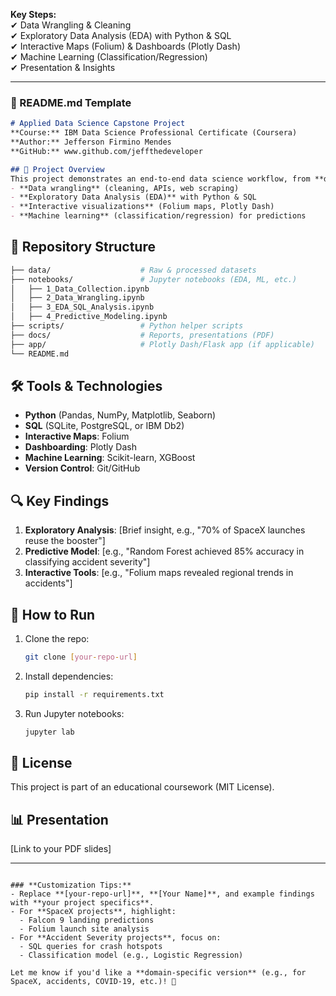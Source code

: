  **Key Steps:**  
✔ Data Wrangling & Cleaning  
✔ Exploratory Data Analysis (EDA) with Python & SQL  
✔ Interactive Maps (Folium) & Dashboards (Plotly Dash)  
✔ Machine Learning (Classification/Regression)  
✔ Presentation & Insights  

---

### **📄 README.md Template**  
```markdown
# Applied Data Science Capstone Project  
**Course:** IBM Data Science Professional Certificate (Coursera)  
**Author:** Jefferson Firmino Mendes
**GitHub:** www.github.com/jeffthedeveloper  

## 🎯 Project Overview  
This project demonstrates an end-to-end data science workflow, from **data collection** to **predictive modeling**, as part of the IBM/Coursera Applied Data Science Capstone. It includes:  
- **Data wrangling** (cleaning, APIs, web scraping)  
- **Exploratory Data Analysis (EDA)** with Python & SQL  
- **Interactive visualizations** (Folium maps, Plotly Dash)  
- **Machine learning** (classification/regression) for predictions  
``` 
## 📂 Repository Structure  
```bash
├── data/                    # Raw & processed datasets  
├── notebooks/               # Jupyter notebooks (EDA, ML, etc.)  
│   ├── 1_Data_Collection.ipynb  
│   ├── 2_Data_Wrangling.ipynb  
│   ├── 3_EDA_SQL_Analysis.ipynb  
│   ├── 4_Predictive_Modeling.ipynb  
├── scripts/                 # Python helper scripts  
├── docs/                    # Reports, presentations (PDF)  
├── app/                     # Plotly Dash/Flask app (if applicable)  
└── README.md  
```

## 🛠️ Tools & Technologies  
- **Python** (Pandas, NumPy, Matplotlib, Seaborn)  
- **SQL** (SQLite, PostgreSQL, or IBM Db2)  
- **Interactive Maps**: Folium  
- **Dashboarding**: Plotly Dash  
- **Machine Learning**: Scikit-learn, XGBoost  
- **Version Control**: Git/GitHub  

## 🔍 Key Findings  
1. **Exploratory Analysis**: [Brief insight, e.g., "70% of SpaceX launches reuse the booster"]  
2. **Predictive Model**: [e.g., "Random Forest achieved 85% accuracy in classifying accident severity"]  
3. **Interactive Tools**: [e.g., "Folium maps revealed regional trends in accidents"]  

## 🚀 How to Run  
1. Clone the repo:  
   ```bash
   git clone [your-repo-url]
   ```
2. Install dependencies:  
   ```bash
   pip install -r requirements.txt
   ```
3. Run Jupyter notebooks:  
   ```bash
   jupyter lab
   ```

## 📜 License  
This project is part of an educational coursework (MIT License).  

## 📊 Presentation  
[Link to your PDF slides]  

---
```

### **Customization Tips:**  
- Replace **[your-repo-url]**, **[Your Name]**, and example findings with **your project specifics**.  
- For **SpaceX projects**, highlight:  
  - Falcon 9 landing predictions  
  - Folium launch site analysis  
- For **Accident Severity projects**, focus on:  
  - SQL queries for crash hotspots  
  - Classification model (e.g., Logistic Regression)  

Let me know if you'd like a **domain-specific version** (e.g., for SpaceX, accidents, COVID-19, etc.)! 🎯
